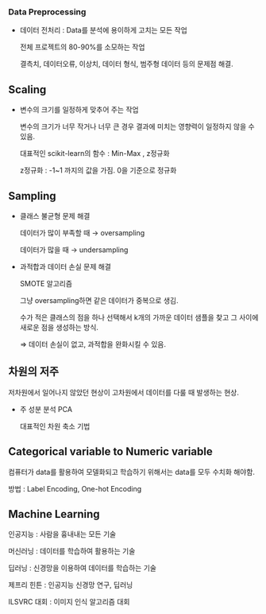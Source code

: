 ### Data Preprocessing

- 데이터 전처리 : Data를 분석에 용이하게 고치는 모든 작업
    
    전체 프로젝트의 80-90%를 소모하는 작업 
    
    결측치, 데이터오류, 이상치, 데이터 형식, 범주형 데이터 등의 문제점 해결. 
    

## Scaling

- 변수의 크기를 일정하게 맞추어 주는 작업
    
    변수의 크기가 너무 작거나 너무 큰 경우 결과에 미치는 영향력이 일정하지 않을 수 있음. 
    
    대표적인 scikit-learn의 함수 : Min-Max , z정규화 
    
    z정규화 : -1~1 까지의 값을 가짐. 0을 기준으로 정규화 
    

## Sampling

- 클래스 불균형 문제 해결
    
    데이터가 많이 부족할 때 → oversampling 
    
    데이터가 많을 때 → undersampling 
    
- 과적합과 데이터 손실 문제 해결
    
    SMOTE 알고리즘 
    
    그냥 oversampling하면 같은 데이터가 중복으로 생김. 
    
    수가 적은 클래스의 점을 하나 선택해서 k개의 가까운 데이터 샘플을 찾고 그 사이에 새로운 점을 생성하는 방식. 
    
    ⇒ 데이터 손실이 없고, 과적합을 완화시킬 수 있음. 
    

## 차원의 저주

저차원에서 일어나지 않았던 현상이 고차원에서 데이터를 다룰 때 발생하는 현상. 

- 주 성분 분석 PCA
    
    대표적인 차원 축소 기법 
    

## Categorical variable to Numeric variable

컴퓨터가 data를 활용하여 모델화되고 학습하기 위해서는 data를 모두 수치화 해야함. 

방법 : Label Encoding, One-hot Encoding  

## Machine Learning

인공지능 : 사람을 흉내내는 모든 기술

머신러닝 : 데이터를 학습하여 활용하는 기술

딥러닝 : 신경망을 이용하여 데이터를 학습하는 기술

제프리 힌튼 : 인공지능 신경망 연구, 딥러닝 

ILSVRC 대회 : 이미지 인식 알고리즘 대회
